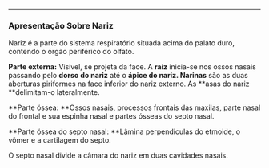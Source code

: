 
---

### Apresentação Sobre Nariz

Nariz é a parte do sistema respiratório situada acima do palato duro, contendo o órgão periférico do olfato.

**Parte externa:** Visível, se projeta da face. A **raíz** inicia-se nos ossos nasais passando pelo **dorso do nariz** até o **ápice do nariz. Narinas** são as duas aberturas piriformes na face inferior do nariz externo. As **asas do nariz **delimitam-o lateralmente.

**Parte óssea: **Ossos nasais, processos frontais das maxilas, parte nasal do frontal e sua espinha nasal e partes ósseas do septo nasal.

**Parte óssea do septo nasal: **Lâmina perpendiculas do etmoide, o vômer e a cartilagem do septo.

O septo nasal divide a câmara do nariz em duas cavidades nasais.

